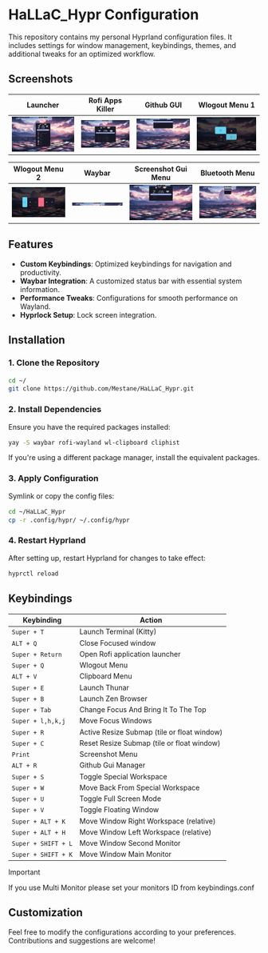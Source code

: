 # HaLLaC_Hypr Configuration

This repository contains my personal Hyprland configuration files. It includes settings for window management, keybindings, themes, and additional tweaks for an optimized workflow.

## Screenshots

| Launcher                                | Rofi Apps Killer                                       | Github GUI                              | Wlogout Menu 1                              |
| --------------------------------------- | ------------------------------------------------------ | --------------------------------------- | ------------------------------------------- |
| ![Launcher](./screenshots/launcher.png) | ![Rofi Apps Killer](./screenshots/rofi_killer_gui.png) | ![Github](./screenshots/github_gui.png) | ![Dashboard](./screenshots/log_menu_01.png) |

| Wlogout Menu 2                                   | Waybar                              | Screenshot Gui Menu                          | Bluetooth Menu                                 |
| ------------------------------------------------ | ----------------------------------- | -------------------------------------------- | ---------------------------------------------- |
| ![Wlogout Menu 2](./screenshots/log_menu_02.png) | ![Waybar](./screenshots/waybar.png) | ![Github](./screenshots/screenshot_menu.png) | ![Bluetooth](./screenshots/bluetooth_menu.png) |

## Features

- **Custom Keybindings**: Optimized keybindings for navigation and productivity.
- **Waybar Integration**: A customized status bar with essential system information.
- **Performance Tweaks**: Configurations for smooth performance on Wayland.
- **Hyprlock Setup**: Lock screen integration.

## Installation

### 1. Clone the Repository

```bash
cd ~/
git clone https://github.com/Mestane/HaLLaC_Hypr.git
```

### 2. Install Dependencies

Ensure you have the required packages installed:

```bash
yay -S waybar rofi-wayland wl-clipboard cliphist
```

If you're using a different package manager, install the equivalent packages.

### 3. Apply Configuration

Symlink or copy the config files:

```bash
cd ~/HaLLaC_Hypr
cp -r .config/hypr/ ~/.config/hypr
```

### 4. Restart Hyprland

After setting up, restart Hyprland for changes to take effect:

```bash
hyprctl reload
```

## Keybindings

| Keybinding          | Action                                      |
| ------------------- | ------------------------------------------- |
| `Super + T`         | Launch Terminal (Kitty)                     |
| `ALT + Q`           | Close Focused window                        |
| `Super + Return`    | Open Rofi application launcher              |
| `Super + Q`         | Wlogout Menu                                |
| `ALT + V`           | Clipboard Menu                              |
| `Super + E`         | Launch Thunar                               |
| `Super + B`         | Launch Zen Browser                          |
| `Super + Tab`       | Change Focus And Bring It To The Top        |
| `Super + l,h,k,j`   | Move Focus Windows                          |
| `Super + R`         | Active Resize Submap (tile or float window) |
| `Super + C`         | Reset Resize Submap (tile or float window)  |
| `Print`             | Screenshot Menu                             |
| `ALT + R`           | Github Gui Manager                          |
| `Super + S`         | Toggle Special Workspace                    |
| `Super + W`         | Move Back From Special Workspace            |
| `Super + U`         | Toggle Full Screen Mode                     |
| `Super + V`         | Toggle Floating Window                      |
| `Super + ALT + K`   | Move Window Right Workspace (relative)      |
| `Super + ALT + H`   | Move Window Left Workspace (relative)       |
| `Super + SHIFT + L` | Move Window Second Monitor                  |
| `Super + SHIFT + K` | Move Window Main Monitor                    |

> [!important]
> If you use Multi Monitor
> please set your monitors ID from keybindings.conf

<!-- > [!important] Multi Monitors -->
<!-- > Please set your monitors ID from keybindings.conf -->

## Customization

Feel free to modify the configurations according to your preferences. Contributions and suggestions are welcome!
